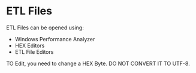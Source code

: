 # ETL Files #

ETL Files can be opened using:
- Windows Performance Analyzer
- HEX Editors
- ETL File Editors
 
TO Edit, you need to change a HEX Byte. DO NOT CONVERT IT TO UTF-8.
